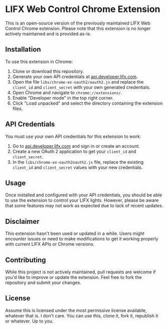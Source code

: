 # LIFX Web Control Chrome Extension

This is an open-source version of the previously maintained LIFX Web Control Chrome extension. Please note that this extension is no longer actively maintained and is provided as-is.

## Installation

To use this extension in Chrome:

1. Clone or download this repository.
2. Generate your own API credentials at [api.developer.lifx.com](https://api.developer.lifx.com).
3. Open the file `libs/chrome-ex-oauth2/oauth2.js` and replace the `client_id` and `client_secret` with your own generated credentials.
4. Open Chrome and navigate to `chrome://extensions/`.
5. Enable "Developer mode" in the top right corner.
6. Click "Load unpacked" and select the directory containing the extension files.

## API Credentials

You must use your own API credentials for this extension to work:

1. Go to [api.developer.lifx.com](https://api.developer.lifx.com) and sign in or create an account.
2. Create a new OAuth 2 application to get your `client_id` and `client_secret`.
3. In the `libs/chrome-ex-oauth2oauth2.js` file, replace the existing `client_id` and `client_secret` values with your new credentials.

## Usage

Once installed and configured with your API credentials, you should be able to use the extension to control your LIFX lights. However, please be aware that some features may not work as expected due to lack of recent updates.

## Disclaimer

This extension hasn't been used or updated in a while. Users might encounter issues or need to make modifications to get it working properly with current LIFX APIs or Chrome versions.

## Contributing

While this project is not actively maintained, pull requests are welcome if you'd like to improve or update the extension. Feel free to fork the repository and submit your changes.

## License
Assume this is licensed under the most permissive license available, whatever that is. I don't care. You can use this, clone it, fork it, republish it or whatever. Up to you.
